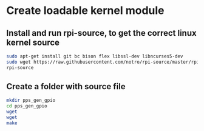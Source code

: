 # Create loadable kernel module

## Install and run rpi-source, to get the correct linux kernel source

```sh
sudo apt-get install git bc bison flex libssl-dev libncurses5-dev
sudo wget https://raw.githubusercontent.com/notro/rpi-source/master/rpi-source -O /usr/local/bin/rpi-source && sudo chmod +x /usr/local/bin/rpi-source && /usr/local/bin/rpi-source -q --tag-update
rpi-source
```

## Create a folder with source file

```sh
mkdir pps_gen_gpio
cd pps_gen_gpio
wget 
wget 
make
```

